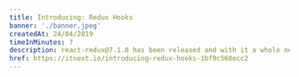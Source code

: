```yaml
---
title: Introducing: Redux Hooks
banner: './banner.jpeg'
createdAt: 24/04/2019
timeInMinutes: 7
description: react-redux@7.1.0 has been released and with it a whole new set of hooks that could potentially change the way you write your redux in your React apps. In this article I will give you some insight in why it took that long to release, what the API is, and finally my thoughts on migrating to hooks.
href: https://itnext.io/introducing-redux-hooks-1bf9c568ecc2
---
```

